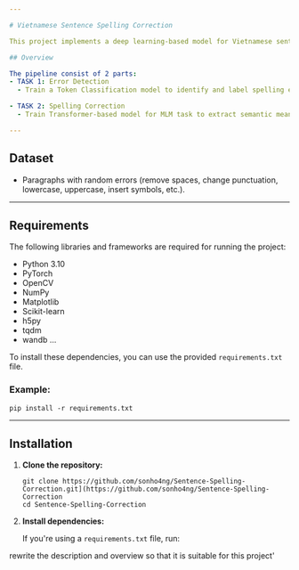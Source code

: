 ```yaml
---

# Vietnamese Sentence Spelling Correction

This project implements a deep learning-based model for Vietnamese sentence-level spelling correction. The system detects and corrects spelling mistakes in Vietnamese text using xlm-roberta-base architectures, ensuring high accuracy and fluency in the corrected output. It is suitable for applications in document processing, chatbots, and language education tools.

## Overview

The pipeline consist of 2 parts:
- TASK 1: Error Detection
  - Train a Token Classification model to identify and label spelling errors in sentences.

- TASK 2: Spelling Correction
  - Train Transformer-based model for MLM task to extract semantic meaning. Take top 10 predictions and select the best match for the misspelled word.

---
```


## Dataset

- Paragraphs with random errors (remove spaces, change punctuation, lowercase, uppercase, insert symbols, etc.).

---

## Requirements

The following libraries and frameworks are required for running the project:

* Python 3.10
* PyTorch
* OpenCV
* NumPy
* Matplotlib
* Scikit-learn
* h5py
* tqdm
* wandb
  ...

To install these dependencies, you can use the provided `requirements.txt` file.

### Example:

```
pip install -r requirements.txt
```

---

## Installation

1. **Clone the repository:**

   ```
   git clone https://github.com/sonho4ng/Sentence-Spelling-Correction.git](https://github.com/sonho4ng/Sentence-Spelling-Correction
   cd Sentence-Spelling-Correction
   ```

2. **Install dependencies:**

   If you're using a `requirements.txt` file, run:

rewrite the description and overview so that it is suitable for this project'

